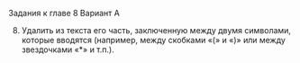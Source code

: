 Задания к главе 8
Вариант A

8. Удалить из текста его часть, заключенную между двумя символами, которые вводятся (например, между скобками «(» и «)» или между звездочками
   «*» и т.п.).